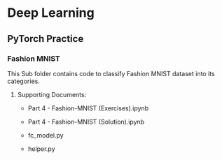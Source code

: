 # Deep Learning

## PyTorch Practice

### Fashion MNIST

This Sub folder contains code to classify Fashion MNIST dataset into its categories.

1. Supporting Documents:

    - Part 4 - Fashion-MNIST (Exercises).ipynb

    - Part 4 - Fashion-MNIST (Solution).ipynb
    
    - fc_model.py
    
    - helper.py

